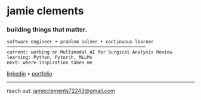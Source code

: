 # jamie clements

### building things that matter.

```text
software engineer • problem solver • continuous learner
────────────────────────────────────────────────────
current: working on Multimodal AI for Surgical Analysis Review
learning: Python, Pytorch, MLLMs 
next: where inspiration takes me
```

[linkedin](https://www.linkedin.com/in/jamierclements/) • [portfolio](https://jamie-clements.github.io/Portfolio-Website/)

---
reach out: jamieclements72243@gmail.com
